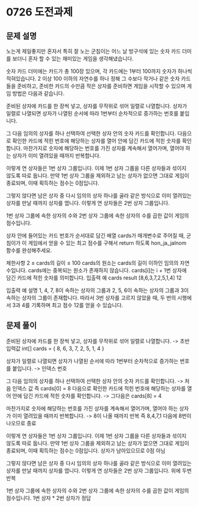 # 0726 도전과제
## 문제 설명
노는게 제일좋지만 혼자서 특히 잘 노는 군침이는 어느 날 방구석에 있는 숫자 카드 더미를 보더니 
혼자 할 수 있는 재미있는 게임을 생각해냈습니다.

숫자 카드 더미에는 카드가 총 100장 있으며, 각 카드에는 1부터 100까지 숫자가 하나씩 적혀있습니다. 
2 이상 100 이하의 자연수를 하나 정해 그 수보다 작거나 같은 숫자 카드들을 준비하고, 
준비한 카드의 수만큼 작은 상자를 준비하면 게임을 시작할 수 있으며 게임 방법은 다음과 같습니다.

준비된 상자에 카드를 한 장씩 넣고, 상자를 무작위로 섞어 일렬로 나열합니다. 
상자가 일렬로 나열되면 상자가 나열된 순서에 따라 1번부터 순차적으로 증가하는 번호를 붙입니다.

그 다음 임의의 상자를 하나 선택하여 선택한 상자 안의 숫자 카드를 확인합니다. 
다음으로 확인한 카드에 적힌 번호에 해당하는 상자를 열어 안에 담긴 카드에 적힌 숫자를 확인합니다. 
마찬가지로 숫자에 해당하는 번호를 가진 상자를 계속해서 열어가며, 열어야 하는 상자가 이미 열려있을 때까지 반복합니다.

이렇게 연 상자들은 1번 상자 그룹입니다. 이제 1번 상자 그룹을 다른 상자들과 섞이지 않도록 따로 둡니다. 
만약 1번 상자 그룹을 제외하고 남는 상자가 없으면 그대로 게임이 종료되며, 이때 획득하는 점수는 0점입니다.

그렇지 않다면 남은 상자 중 다시 임의의 상자 하나를 골라 같은 방식으로 이미 열려있는 상자를 만날 때까지 상자를 엽니다. 
이렇게 연 상자들은 2번 상자 그룹입니다.

1번 상자 그룹에 속한 상자의 수와 2번 상자 그룹에 속한 상자의 수를 곱한 값이 게임의 점수입니다.

상자 안에 들어있는 카드 번호가 순서대로 담긴 배열 cards가 매개변수로 주어질 때, 
군침이가 이 게임에서 얻을 수 있는 최고 점수를 구해서 return 하도록 hon_ja_jalnom 함수를 완성해주세요.

제한사항
2 ≤ cards의 길이 ≤ 100
cards의 원소는 cards의 길이 이하인 임의의 자연수입니다.
cards에는 중복되는 원소가 존재하지 않습니다.
cards[i]는 i + 1번 상자에 담긴 카드에 적힌 숫자를 의미합니다.
입출력 예
cards	result
[8,6,3,7,2,5,1,4]	12

입출력 예 설명
1, 4, 7, 8이 속하는 상자의 그룹과 2, 5, 6이 속하는 상자의 그룹과 3이 속하는 상자의 그룹이 존재합니다. 
따라서 3번 상자를 고르지 않았을 때, 두 번의 시행에서 3과 4를 기록하며 최고 점수 12를 얻을 수 있습니다.

## 문제 풀이

준비된 상자에 카드를 한 장씩 넣고, 상자를 무작위로 섞어 일렬로 나열합니다.
-> 초반 입력값 int[] cards = { 8, 6, 3, 7, 2, 5, 1, 4 }

상자가 일렬로 나열되면 상자가 나열된 순서에 따라 1번부터 순차적으로 증가하는 번호를 붙입니다.
-> 인덱스 번호


그 다음 임의의 상자를 하나 선택하여 선택한 상자 안의 숫자 카드를 확인합니다.
-> 처음 인덱스 값 즉 cards[0] = 8
다음으로 확인한 카드에 적힌 번호에 해당하는 상자를 열어 안에 담긴 카드에 적힌 숫자를 확인합니다.
-> 그다음은 cards[8] = 4

마찬가지로 숫자에 해당하는 번호를 가진 상자를 계속해서 열어가며, 열어야 하는 상자가 이미 열려있을 때까지 반복합니다.
-> 8이 나올 때까지 반복 즉 8,4,7,1 다음에 8번이 나오므로 종료

이렇게 연 상자들은 1번 상자 그룹입니다. 이제 1번 상자 그룹을 다른 상자들과 섞이지 않도록 따로 둡니다.
만약 1번 상자 그룹을 제외하고 남는 상자가 없으면 그대로 게임이 종료되며, 이때 획득하는 점수는 0점입니다.
상자가 남아있으므로 0점 아님

그렇지 않다면 남은 상자 중 다시 임의의 상자 하나를 골라 같은 방식으로 이미 열려있는 상자를 만날 때까지 상자를 엽니다.
이렇게 연 상자들은 2번 상자 그룹입니다.
위에 두번 반복

1번 상자 그룹에 속한 상자의 수와 2번 상자 그룹에 속한 상자의 수를 곱한 값이 게임의 점수입니다.
1번 상자 * 2번 상자가 정답